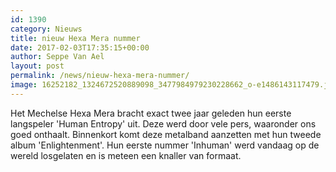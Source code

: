 ```yaml
---
id: 1390
category: Nieuws
title: nieuw Hexa Mera nummer
date: 2017-02-03T17:35:15+00:00
author: Seppe Van Ael
layout: post
permalink: /news/nieuw-hexa-mera-nummer/
image: 16252182_1324672520889098_3477984979230228662_o-e1486143117479.jpg
---
```

Het Mechelse Hexa Mera bracht exact twee jaar geleden hun eerste langspeler 'Human Entropy' uit. Deze werd door vele pers, waaronder ons goed onthaalt. Binnenkort komt deze metalband aanzetten met hun tweede album 'Enlightenment'. Hun eerste nummer 'Inhuman' werd vandaag op de wereld losgelaten en is meteen een knaller van formaat.
